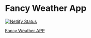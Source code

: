 # Fancy Weather App

[![Netlify Status](https://api.netlify.com/api/v1/badges/72014de3-2ebd-43e5-86ae-2044bb18f072/deploy-status)](https://app.netlify.com/sites/nottombraider-fancy-weather/deploys)

[Fancy Weather APP](https://nottombraider-fancy-weather.netlify.app/)
